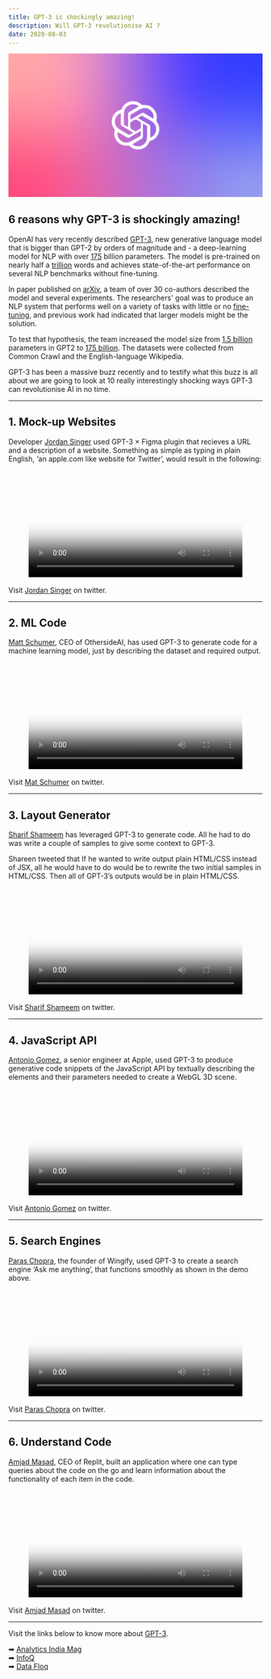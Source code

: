 ```yaml
---
title: GPT-3 is shockingly amazing!
description: Will GPT-3 revolutionise AI ?
date: 2020-08-03
---
```


![gpt-3](./assets/gpt3.png)

## 6 reasons why GPT-3 is shockingly amazing!

OpenAI has very recently described <ins  class='sub-ins-2'>GPT-3</ins>, new generative language model that is bigger than GPT-2 by orders of magnitude and - a deep-learning model for NLP with over <ins  class='sub-ins-2'>175</ins> billion parameters. The model is pre-trained on nearly half a <ins  class='sub-ins-2'>trillion</ins> words and achieves state-of-the-art performance on several NLP benchmarks without fine-tuning.

In paper published on <ins  class='sub-ins-2'>arXiv</ins>, a team of over 30 co-authors described the model and several experiments. The researchers' goal was to produce an NLP system that performs well on a variety of tasks with little or no <ins  class='sub-ins-2'>fine-tuning</ins>, and previous work had indicated that larger models might be the solution.

To test that hypothesis, the team increased the model size from <ins  class='sub-ins-2'>1.5 billion</ins> parameters in GPT2 to <ins  class='sub-ins-2'>175 billion</ins>. The datasets were collected from Common Crawl and the English-language Wikipedia.

GPT-3 has been a massive buzz recently and to testify what this buzz is all about we are going to look at 10 really interestingly shocking ways GPT-3 can revolutionise AI in no time.

---

## 1. Mock-up Websites

Developer <ins  class='sub-ins'>Jordan Singer</ins> used GPT-3 × Figma plugin that recieves a URL and a description of a website. Something as simple as typing in plain English, ‘an apple.com like website for Twitter’, would result in the following:

<figure class="video_container">
  <video controls="true" allowfullscreen="true" width="100%" poster="assets/1-poster.png">
    <source src="assets/videos/1.mp4" type="video/mp4">
    <source src="assets/videos/1.mp4" type="video/ogg">
    <source src="assets/videos/1.mp4" type="video/webm">
  </video>
</figure>

Visit [Jordan Singer](https://twitter.com/jsngr/status/1284511080715362304) on twitter.

---

## 2. ML Code

<ins  class='sub-ins'>Matt Schumer</ins>, CEO of OthersideAI, has used GPT-3 to generate code for a machine learning model, just by describing the dataset and required output.

<figure class="video_container">
  <video controls="true" allowfullscreen="true" width="100%" poster="assets/2-poster.png">
    <source src="assets/videos/2.mp4" type="video/mp4">
    <source src="assets/videos/2.mp4" type="video/ogg">
    <source src="assets/videos/2.mp4" type="video/webm">
  </video>
</figure>

Visit [Mat Schumer](https://twitter.com/i/status/1287125015528341506) on twitter.

---

## 3. Layout Generator

<ins  class='sub-ins'>Sharif Shameem</ins> has leveraged GPT-3 to generate code. All he had to do was write a couple of samples to give some context to GPT-3.

Shareen tweeted that If he wanted to write output plain HTML/CSS instead of JSX, all he would have to do would be to rewrite the two initial samples in HTML/CSS. Then all of GPT-3’s outputs would be in plain HTML/CSS.

<figure class="video_container">
  <video controls="true" allowfullscreen="true" width="100%" poster="assets/3.png">
    <source src="assets/videos/3.mp4" type="video/mp4">
    <source src="assets/videos/3.mp4" type="video/ogg">
    <source src="assets/videos/3.mp4" type="video/webm">
  </video>
</figure>

Visit [Sharif Shameem](https://twitter.com/i/status/1282676454690451457) on twitter.

---

## 4. JavaScript API

<ins  class='sub-ins'>Antonio Gomez</ins>, a senior engineer at Apple, used GPT-3 to produce generative code snippets of the JavaScript API by textually describing the elements and their parameters needed to create a WebGL 3D scene.

<figure class="video_container">
  <video controls="true" allowfullscreen="true" width="100%" poster="assets/4.png">
    <source src="assets/videos/4.mp4" type="video/mp4">
    <source src="assets/videos/4.mp4" type="video/ogg">
    <source src="assets/videos/4.mp4" type="video/webm">
  </video>
</figure>

Visit [Antonio Gomez](https://twitter.com/Antonio_GomezM/status/1287969287110443008) on twitter.

---

## 5. Search Engines

<ins  class='sub-ins'>Paras Chopra</ins>, the founder of Wingify, used GPT-3 to create a search engine ‘Ask me anything’, that functions smoothly as shown in the demo above.

<figure class="video_container">
  <video controls="true" allowfullscreen="true" width="100%" poster="assets/5.png">
    <source src="assets/videos/5.mp4" type="video/mp4">
    <source src="assets/videos/5.mp4" type="video/ogg">
    <source src="assets/videos/5.mp4" type="video/webm">
  </video>
</figure>

Visit [Paras Chopra](https://twitter.com/paraschopra/status/1284801028676653060) on twitter.

---

## 6. Understand Code

<ins  class='sub-ins'>Amjad Masad</ins>, CEO of Replit, built an application where one can type queries about the code on the go and learn information about the functionality of each item in the code.

<figure class="video_container">
  <video controls="true" allowfullscreen="true" width="100%" poster="assets/6.png">
    <source src="assets/videos/6.mp4" type="video/mp4">
    <source src="assets/videos/6.mp4" type="video/ogg">
    <source src="assets/videos/6.mp4" type="video/webm">
  </video>
</figure>

Visit [Amjad Masad](https://twitter.com/amasad/status/1285789362647478272) on twitter.

---

Visit the links below to know more about <ins class="sub-ins-2">GPT-3</ins>.

➡ [Analytics India Mag](https://analyticsindiamag.com/openai-gpt-3-model-machine-learning-products/) <br>
➡ [InfoQ](https://www.infoq.com/news/2020/06/openai-gpt3-language-model/) <br>
➡ [Data Floq](https://datafloq.com/read/the-gpt-3-model-what-does-it-mean-chatbots-customer-service/8596) <br>
